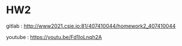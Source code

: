 # HW2

gitlab : http://www2021.csie.io:81/407410044/homework2_407410044

youtube : https://youtu.be/Fd1IoLnqh2A
